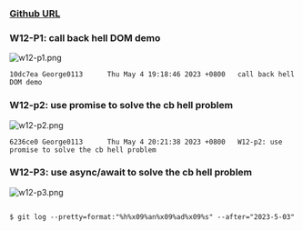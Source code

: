 ### [Github URL](https://github.com/George0113/1112-1N-js-demo-211410542/commits/main)

### W12-P1: call back hell DOM demo

![w12-p1.png](https://spguhxeeusfjlibdhcxj.supabase.co/storage/v1/object/public/demo42/md_1N_img/w12-p1.png)

```
10dc7ea George0113      Thu May 4 19:18:46 2023 +0800   call back hell DOM demo
```

### W12-p2: use promise to solve the cb hell problem

![w12-p2.png](https://spguhxeeusfjlibdhcxj.supabase.co/storage/v1/object/public/demo42/md_1N_img/w12-p2.png)

```
6236ce0 George0113      Thu May 4 20:21:38 2023 +0800   W12-p2: use promise to solve the cb hell problem
```

### W12-P3: use async/await to solve the cb hell problem

![w12-p3.png](https://spguhxeeusfjlibdhcxj.supabase.co/storage/v1/object/public/demo42/md_1N_img/w12-p3.png)

```

```

```
$ git log --pretty=format:"%h%x09%an%x09%ad%x09%s" --after="2023-5-03"


```

```

```

